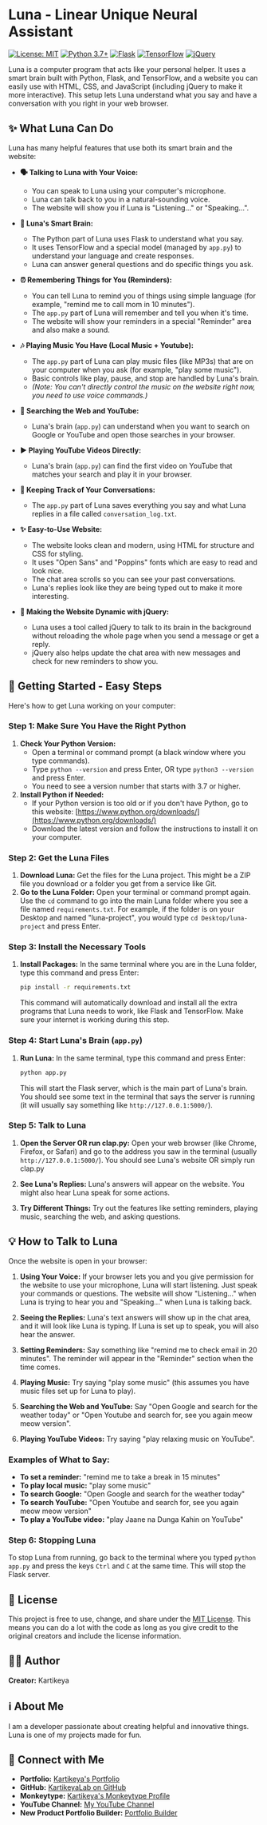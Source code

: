 # Luna - Linear Unique Neural Assistant

[![License: MIT](https://img.shields.io/badge/License-MIT-yellow.svg)](https://opensource.org/licenses/MIT)
[![Python 3.7+](https://img.shields.io/badge/python-3.7+-blue.svg)](https://www.python.org/downloads/)
[![Flask](https://img.shields.io/badge/Flask-%23000.svg?style=for-the-badge&logo=flask&logoColor=white)](https://flask.palletsprojects.com/)
[![TensorFlow](https://img.shields.io/badge/TensorFlow-%23FF6F00.svg?style=for-the-badge&logo=tensorflow&logoColor=white)](https://www.tensorflow.org/)
[![jQuery](https://img.shields.io/badge/jQuery-%230769AD.svg?style=for-the-badge&logo=jquery&logoColor=white)](https://jquery.com/)

Luna is a computer program that acts like your personal helper. It uses a smart brain built with Python, Flask, and TensorFlow, and a website you can easily use with HTML, CSS, and JavaScript (including jQuery to make it more interactive). This setup lets Luna understand what you say and have a conversation with you right in your web browser.

## ✨ What Luna Can Do

Luna has many helpful features that use both its smart brain and the website:

  * **🗣️ Talking to Luna with Your Voice:**
      * You can speak to Luna using your computer's microphone.
      * Luna can talk back to you in a natural-sounding voice.
      * The website will show you if Luna is "Listening..." or "Speaking...".
 
  * **🧠 Luna's Smart Brain:**
      * The Python part of Luna uses Flask to understand what you say.
      * It uses TensorFlow and a special model (managed by `app.py`) to understand your language and create responses.
      * Luna can answer general questions and do specific things you ask.
  * **⏰ Remembering Things for You (Reminders):**
      * You can tell Luna to remind you of things using simple language (for example, "remind me to call mom in 10 minutes").
      * The `app.py` part of Luna will remember and tell you when it's time.
      * The website will show your reminders in a special "Reminder" area and also make a sound.
  * **🎶 Playing Music You Have (Local Music + Youtube):**
      * The `app.py` part of Luna can play music files (like MP3s) that are on your computer when you ask (for example, "play some music").
      * Basic controls like play, pause, and stop are handled by Luna's brain.
      * *(Note: You can't directly control the music on the website right now, you need to use voice commands.)*
  * **🔎 Searching the Web and YouTube:**
      * Luna's brain (`app.py`) can understand when you want to search on Google or YouTube and open those searches in your browser.
  * **▶️ Playing YouTube Videos Directly:**
      * Luna's brain (`app.py`) can find the first video on YouTube that matches your search and play it in your browser.
  * **📝 Keeping Track of Your Conversations:**
      * The `app.py` part of Luna saves everything you say and what Luna replies in a file called `conversation_log.txt`.
  * **✨ Easy-to-Use Website:**
      * The website looks clean and modern, using HTML for structure and CSS for styling.
      * It uses "Open Sans" and "Poppins" fonts which are easy to read and look nice.
      * The chat area scrolls so you can see your past conversations.
      * Luna's replies look like they are being typed out to make it more interesting.
  * **🚀 Making the Website Dynamic with jQuery:**
      * Luna uses a tool called jQuery to talk to its brain in the background without reloading the whole page when you send a message or get a reply.
      * jQuery also helps update the chat area with new messages and check for new reminders to show you.

## 🚀 Getting Started - Easy Steps

Here's how to get Luna working on your computer:

### Step 1: Make Sure You Have the Right Python

1.  **Check Your Python Version:**
      * Open a terminal or command prompt (a black window where you type commands).
      * Type `python --version` and press Enter, OR type `python3 --version` and press Enter.
      * You need to see a version number that starts with 3.7 or higher.
2.  **Install Python if Needed:**
      * If your Python version is too old or if you don't have Python, go to this website: [https://www.python.org/downloads/](https://www.python.org/downloads/)
      * Download the latest version and follow the instructions to install it on your computer.

### Step 2: Get the Luna Files

1.  **Download Luna:** Get the files for the Luna project. This might be a ZIP file you download or a folder you get from a service like Git.
2.  **Go to the Luna Folder:** Open your terminal or command prompt again. Use the `cd` command to go into the main Luna folder where you see a file named `requirements.txt`. For example, if the folder is on your Desktop and named "luna-project", you would type `cd Desktop/luna-project` and press Enter.

### Step 3: Install the Necessary Tools

1.  **Install Packages:** In the same terminal where you are in the Luna folder, type this command and press Enter:
    ```bash
    pip install -r requirements.txt
    ```
    This command will automatically download and install all the extra programs that Luna needs to work, like Flask and TensorFlow. Make sure your internet is working during this step.

### Step 4: Start Luna's Brain (`app.py`)

1.  **Run Luna:** In the same terminal, type this command and press Enter:
    ```bash
    python app.py
    ```
    This will start the Flask server, which is the main part of Luna's brain. You should see some text in the terminal that says the server is running (it will usually say something like `http://127.0.0.1:5000/`).

### Step 5: Talk to Luna

1.  **Open the Server OR run clap.py:** Open your web browser (like Chrome, Firefox, or Safari) and go to the address you saw in the terminal (usually `http://127.0.0.1:5000/`). You should see Luna's website OR simply run clap.py

2.  **See Luna's Replies:** Luna's answers will appear on the website. You might also hear Luna speak for some actions.
3.  **Try Different Things:** Try out the features like setting reminders, playing music, searching the web, and asking questions.

## 💡 How to Talk to Luna

Once the website is open in your browser:

1.  **Using Your Voice:** If your browser lets you and you give permission for the website to use your microphone, Luna will start listening. Just speak your commands or questions. The website will show "Listening..." when Luna is trying to hear you and "Speaking..." when Luna is talking back.

3.  **Seeing the Replies:** Luna's text answers will show up in the chat area, and it will look like Luna is typing. If Luna is set up to speak, you will also hear the answer.
4.  **Setting Reminders:** Say something like "remind me to check email in 20 minutes". The reminder will appear in the "Reminder" section when the time comes.
5.  **Playing Music:** Try saying "play some music" (this assumes you have music files set up for Luna to play).
6.  **Searching the Web and YouTube:** Say "Open Google and search for the weather today" or "Open Youtube and search for, see you again meow meow version".
7.  **Playing YouTube Videos:** Try saying "play relaxing music on YouTube".

### Examples of What to Say:

  * **To set a reminder:** "remind me to take a break in 15 minutes"
  * **To play local music:** "play some music"
  * **To search Google:** "Open Google and search for the weather today"
  * **To search YouTube:** "Open Youtube and search for, see you again meow meow version"
  * **To play a YouTube video:** "play Jaane na Dunga Kahin on YouTube"

### Step 6: Stopping Luna

To stop Luna from running, go back to the terminal where you typed `python app.py` and press the keys `Ctrl` and `C` at the same time. This will stop the Flask server.

## 📜 License

This project is free to use, change, and share under the [MIT License](https://opensource.org/licenses/MIT). This means you can do a lot with the code as long as you give credit to the original creators and include the license information.

## 🧑‍💻 Author

**Creator:** Kartikeya

## ℹ️ About Me

I am a developer passionate about creating helpful and innovative things. Luna is one of my projects made for fun.

## 🔗 Connect with Me

* **Portfolio:** [Kartikeya's Portfolio](http://kartikeyalab.github.io/kartikeya)
* **GitHub:** [KartikeyaLab on GitHub](https://github.com/KartikeyaLab)
* **Monkeytype:** [Kartikeya's Monkeytype Profile](https://monkeytype.com/profile/Karitkeya)
* **YouTube Channel:** [My YouTube Channel](YOUR_YOUTUBE_CHANNEL_LINK)
* **New Product Portfolio Builder:** [Portfolio Builder](https://kartikeyalab.github.io/PortfolioBuilder/)
